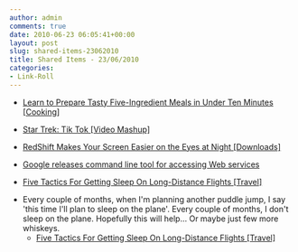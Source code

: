```yaml
---
author: admin
comments: true
date: 2010-06-23 06:05:41+00:00
layout: post
slug: shared-items-23062010
title: Shared Items - 23/06/2010
categories:
- Link-Roll
---
```


  * [Learn to Prepare Tasty Five-Ingredient Meals in Under Ten Minutes [Cooking]](http://feeds.gawker.com/~r/lifehacker/full/~3/QamYyEKu_f0/free-stonesoup-e+cookbook-makes-five+ingredient-meals-in-under-ten-minutes)
  

  * [Star Trek: Tik Tok [Video Mashup]](http://feedproxy.google.com/~r/geeksAreSexyTechnologyNews/~3/911l9-JhArQ/)
  

  * [RedShift Makes Your Screen Easier on the Eyes at Night [Downloads]](http://feeds.gawker.com/~r/lifehacker/full/~3/ruRSFPnCm_c/redshift-makes-your-screen-easier-on-the-eyes-at-night)
  

  * [Google releases command line tool for accessing Web services](http://feeds.arstechnica.com/~r/arstechnica/index/~3/qNwCQCyfmU8/google-releases-command-line-tool-for-accessing-web-services.ars)
  

  * [Five Tactics For Getting Sleep On Long-Distance Flights [Travel]](http://feeds.gawker.com/~r/lifehacker/full/~3/oJCpTUJEbGI/five-tactics-for-getting-sleep-on-long+distance-flights)
  
- Every couple of months, when I'm planning another puddle jump, I say 'this time I'll plan to sleep on the plane'. Every couple of months, I don't sleep on the plane. Hopefully this will help... Or maybe just  few more whiskeys.
  * [Five Tactics For Getting Sleep On Long-Distance Flights [Travel]](http://feeds.gawker.com/~r/lifehacker/full/~3/oJCpTUJEbGI/five-tactics-for-getting-sleep-on-long+distance-flights)
  

